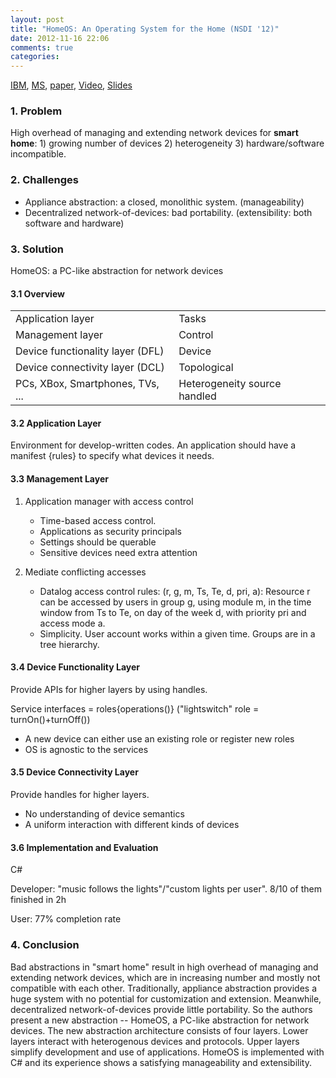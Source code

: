 ```yaml
---
layout: post
title: "HomeOS: An Operating System for the Home (NSDI '12)"
date: 2012-11-16 22:06
comments: true
categories: 
---
```

[IBM](http://researcher.watson.ibm.com/researcher/view.php?person=us-ckd), [MS](http://research.microsoft.com/en-us/projects/homeos/), [paper](https://www.usenix.org/system/files/conference/nsdi12/nsdi12-final149.pdf),  [Video](https://www.usenix.org/conference/nsdi12/towards-commodity-smarthomes-homeos), [Slides](https://www.usenix.org/sites/default/files/conference/protected-files/homeos-nsdi-talk-given-clean.pdf)

### 1. Problem

High overhead of managing and extending network devices for **smart home**: 1) growing number of devices 2) heterogeneity 3) hardware/software incompatible. 

### 2. Challenges

- Appliance abstraction: a closed, monolithic system. (manageability)
- Decentralized network-of-devices: bad portability. (extensibility: both software and hardware)

### 3. Solution

HomeOS: a PC-like abstraction for network devices

#### 3.1 Overview

<table>
    <tr>
        <td>Application layer</td><td>Tasks</td>
    </tr>
    <tr>
        <td>Management layer</td><td>Control</td>
    </tr>
    <tr>
        <td>Device functionality layer (DFL)</td><td>Device</td>
    </tr>
    <tr>
        <td>Device connectivity layer (DCL)</td><td>Topological</td>
    </tr>
    <tr>
        <td>PCs, XBox, Smartphones, TVs, ...</td><td>Heterogeneity source handled</td>
    </tr>
</table>

#### 3.2 Application Layer

Environment for develop-written codes. An application should have a manifest {rules} to specify what devices it needs. 

#### 3.3 Management Layer

1. Application manager with access control
	- Time-based access control. 
	- Applications as security principals
	- Settings should be querable
	- Sensitive devices need extra attention

2. Mediate conflicting accesses
	- Datalog access control rules: (r, g, m, Ts, Te, d, pri, a): Resource r can be accessed by users in group g, using module m, in the time window from Ts to Te, on day of the week d, with priority pri and access mode a.
	- Simplicity. User account works within a given time. Groups are in a tree hierarchy.

#### 3.4 Device Functionality Layer

Provide APIs for higher layers by using handles. 

Service interfaces = roles{operations()} ("lightswitch" role = turnOn()+turnOff())

- A new device can either use an existing role or register new roles
- OS is agnostic to the services


#### 3.5 Device Connectivity Layer

Provide handles for higher layers. 

- No understanding of device semantics
- A uniform interaction with different kinds of devices

#### 3.6 Implementation and Evaluation

C#

Developer: "music follows the lights"/"custom lights per user". 8/10 of them finished in 2h 

User: 77% completion rate

### 4. Conclusion

Bad abstractions in "smart home" result in high overhead of managing and extending network devices, which are in increasing number and mostly not compatible with each other. Traditionally, appliance abstraction provides a huge system with no potential for customization and extension. Meanwhile, decentralized network-of-devices provide little portability. So the authors present a new abstraction -- HomeOS, a PC-like abstraction for network devices. The new abstraction architecture consists of four layers. Lower layers interact with heterogenous devices and protocols. Upper layers simplify development and use of applications. HomeOS is implemented with C# and its experience shows a satisfying manageability and extensibility.


